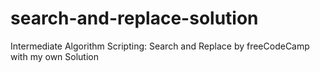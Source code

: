 # search-and-replace-solution
Intermediate Algorithm Scripting: Search and Replace by freeCodeCamp with my own Solution
